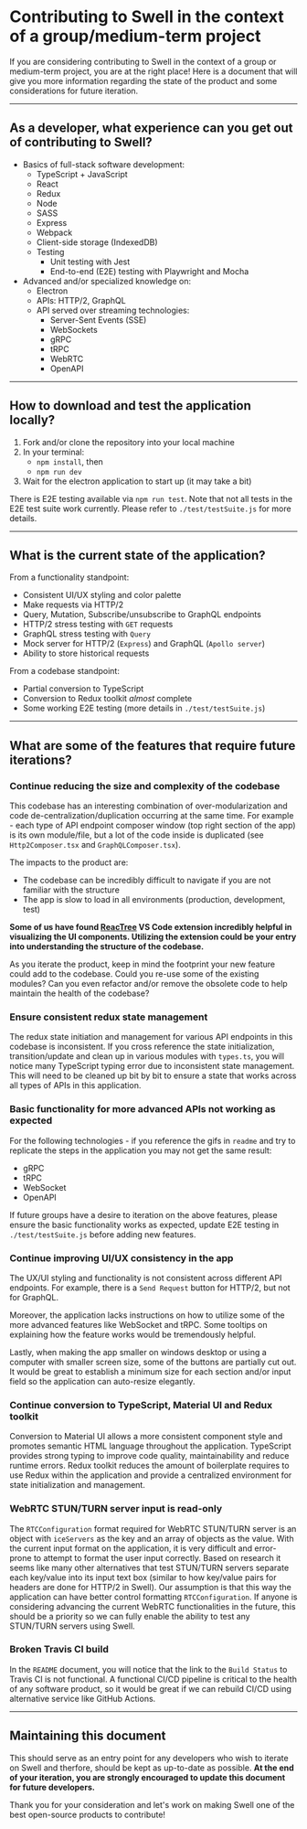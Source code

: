 # Contributing to Swell in the context of a group/medium-term project

If you are considering contributing to Swell in the context of a group or medium-term project, you are at the right place! Here is a document that will give you more information regarding the state of the product and some considerations for future iteration.

---

## As a developer, what experience can you get out of contributing to Swell?

- Basics of full-stack software development:
  - TypeScript + JavaScript
  - React
  - Redux
  - Node
  - SASS
  - Express
  - Webpack
  - Client-side storage (IndexedDB)
  - Testing
    - Unit testing with Jest
    - End-to-end (E2E) testing with Playwright and Mocha
- Advanced and/or specialized knowledge on:
  - Electron
  - APIs: HTTP/2, GraphQL
  - API served over streaming technologies:
    - Server-Sent Events (SSE)
    - WebSockets
    - gRPC
    - tRPC
    - WebRTC
    - OpenAPI

---

## How to download and test the application locally?

1. Fork and/or clone the repository into your local machine
2. In your terminal:
   - `npm install`, then
   - `npm run dev`
3. Wait for the electron application to start up (it may take a bit)

There is E2E testing available via `npm run test`. Note that not all tests in the E2E test suite work currently. Please refer to `./test/testSuite.js` for more details.

---

## What is the current state of the application?

From a functionality standpoint:

- Consistent UI/UX styling and color palette
- Make requests via HTTP/2
- Query, Mutation, Subscribe/unsubscribe to GraphQL endpoints
- HTTP/2 stress testing with `GET` requests
- GraphQL stress testing with `Query`
- Mock server for HTTP/2 (`Express`) and GraphQL (`Apollo server`)
- Ability to store historical requests

From a codebase standpoint:

- Partial conversion to TypeScript
- Conversion to Redux toolkit _almost_ complete
- Some working E2E testing (more details in `./test/testSuite.js`)

---

## What are some of the features that require future iterations?

### Continue reducing the size and complexity of the codebase

This codebase has an interesting combination of over-modularization and code de-centralization/duplication occurring at the same time. For example - each type of API endpoint composer window (top right section of the app) is its own module/file, but a lot of the code inside is duplicated (see `Http2Composer.tsx` and `GraphQLComposer.tsx`).

The impacts to the product are:

- The codebase can be incredibly difficult to navigate if you are not familiar with the structure
- The app is slow to load in all environments (production, development, test)

**Some of us have found [ReacTree](https://reactree.dev/) VS Code extension incredibly helpful in visualizing the UI components. Utilizing the extension could be your entry into understanding the structure of the codebase.**

As you iterate the product, keep in mind the footprint your new feature could add to the codebase. Could you re-use some of the existing modules? Can you even refactor and/or remove the obsolete code to help maintain the health of the codebase?

### Ensure consistent redux state management

The redux state initiation and management for various API endpoints in this codebase is inconsistent. If you cross reference the state initialization, transition/update and clean up in various modules with `types.ts`, you will notice many TypeScript typing error due to inconsistent state management. This will need to be cleaned up bit by bit to ensure a state that works across all types of APIs in this application.

### Basic functionality for more advanced APIs not working as expected

For the following technologies - if you reference the gifs in `readme` and try to replicate the steps in the application you may not get the same result:

- gRPC
- tRPC
- WebSocket
- OpenAPI

If future groups have a desire to iteration on the above features, please ensure the basic functionality works as expected, update E2E testing in `./test/testSuite.js` before adding new features.

### Continue improving UI/UX consistency in the app

The UX/UI styling and functionality is not consistent across different API endpoints. For example, there is a `Send Request` button for HTTP/2, but not for GraphQL.

Moreover, the application lacks instructions on how to utilize some of the more advanced features like WebSocket and tRPC. Some tooltips on explaining how the feature works would be tremendously helpful.

Lastly, when making the app smaller on windows desktop or using a computer with smaller screen size, some of the buttons are partially cut out. It would be great to establish a minimum size for each section and/or input field so the application can auto-resize elegantly.

### Continue conversion to TypeScript, Material UI and Redux toolkit

Conversion to Material UI allows a more consistent component style and promotes semantic HTML language throughout the application. TypeScript provides strong typing to improve code quality, maintainability and reduce runtime errors. Redux toolkit reduces the amount of boilerplate requires to use Redux within the application and provide a centralized environment for state initialization and management.

### WebRTC STUN/TURN server input is read-only

The `RTCConfiguration` format required for WebRTC STUN/TURN server is an object with `iceServers` as the key and an array of objects as the value. With the current input format on the application, it is very difficult and error-prone to attempt to format the user input correctly. Based on research it seems like many other alternatives that test STUN/TURN servers separate each key/value into its input text box (similar to how key/value pairs for headers are done for HTTP/2 in Swell). Our assumption is that this way the application can have better control formatting `RTCConfiguration`. If anyone is considering advancing the current WebRTC functionalities in the future, this should be a priority so we can fully enable the ability to test any STUN/TURN servers using Swell.

### Broken Travis CI build

In the `README` document, you will notice that the link to the `Build Status` to Travis CI is not functional. A functional CI/CD pipeline is critical to the health of any software product, so it would be great if we can rebuild CI/CD using alternative service like GitHub Actions.

---

## Maintaining this document

This should serve as an entry point for any developers who wish to iterate on Swell and therfore, should be kept as up-to-date as possible. **At the end of your iteration, you are strongly encouraged to update this document for future developers.**

Thank you for your consideration and let's work on making Swell one of the best open-source products to contribute!

